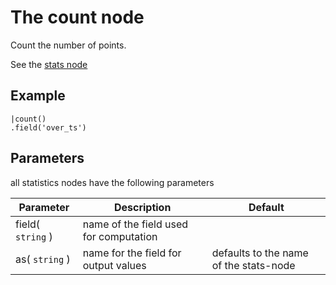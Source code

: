 The count node
=====================

Count the number of points.

See the [stats node](/nodes/stats)

Example
-------

```dfs  
|count()
.field('over_ts') 
```

Parameters
----------
all statistics nodes have the following parameters

Parameter     | Description | Default 
--------------|-------------|--------- 
field( `string` )|name of the field used for computation|
as( `string` )| name for the field for output values| defaults to the name of the stats-node
